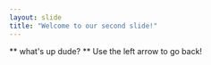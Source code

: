 ```yaml
---
layout: slide
title: "Welcome to our second slide!"
---
```

** what's up dude? **
Use the left arrow to go back!
